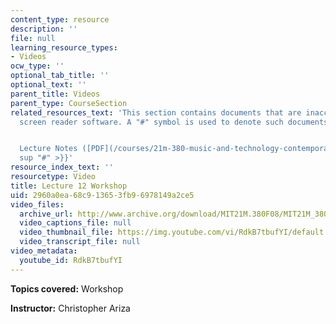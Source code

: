 ```yaml
---
content_type: resource
description: ''
file: null
learning_resource_types:
- Videos
ocw_type: ''
optional_tab_title: ''
optional_text: ''
parent_title: Videos
parent_type: CourseSection
related_resources_text: 'This section contains documents that are inaccessible to
  screen reader software. A "#" symbol is used to denote such documents.


  Lecture Notes ([PDF](/courses/21m-380-music-and-technology-contemporary-history-and-aesthetics-fall-2009/resources/mit21m_380f09_lec12)){{<
  sup "#" >}}'
resource_index_text: ''
resourcetype: Video
title: Lecture 12 Workshop
uid: 2960a0ea-68c9-1365-3fb9-6978149a2ce5
video_files:
  archive_url: http://www.archive.org/download/MIT21M.380F08/MIT21M_380F09_lec12w_300k.mp4
  video_captions_file: null
  video_thumbnail_file: https://img.youtube.com/vi/RdkB7tbufYI/default.jpg
  video_transcript_file: null
video_metadata:
  youtube_id: RdkB7tbufYI
---
```


**Topics covered:** Workshop

**Instructor:** Christopher Ariza